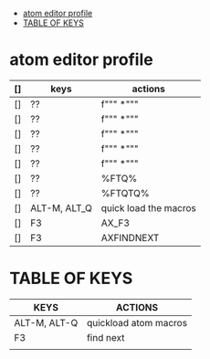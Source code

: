 <!-- TOC -->

- [atom editor profile](#atom-editor-profile)
- [TABLE OF KEYS](#table-of-keys)

<!-- /TOC -->

# atom editor profile

[] | keys         | actions
---|--------------|----------------------
[] | ??           | f"""  *"""
[] | ??           | f"""    *"""
[] | ??           | f"""      *"""
[] | ??           | f"""        *"""
[] | ??           | f"""          *"""
[] | ??           | %FTQ%
[] | ??           | %FTQTQ%
[] | ALT-M, ALT_Q | quick load the macros
[] | F3           | AX_F3
[] | F3           | AXFINDNEXT

# TABLE OF KEYS

KEYS         | ACTIONS
-------------|----------------------
ALT-M, ALT-Q | quickload atom macros
F3           | find next
             |
